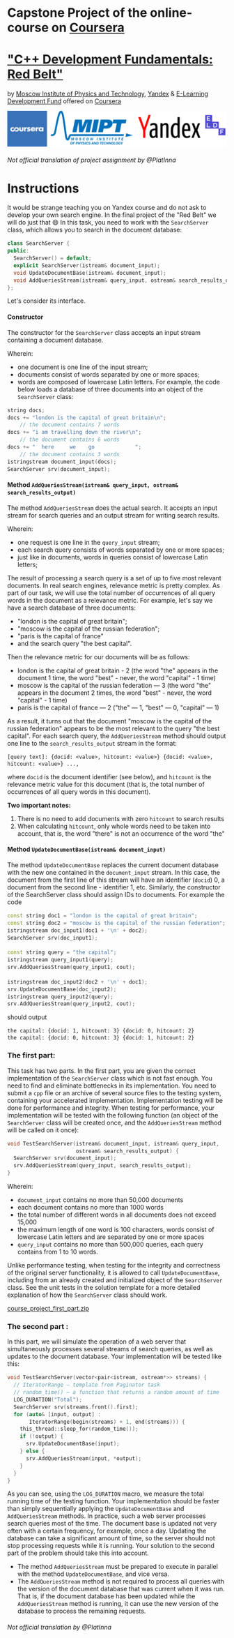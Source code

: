 # Capstone Project of the online-course on [Coursera](https://www.coursera.org/)
# ["C++ Development Fundamentals: Red Belt"](https://www.coursera.org/learn/c-plus-plus-red?specialization=c-plus-plus-modern-development)
by [Moscow Institute of Physics and Technology](https://en.wikipedia.org/wiki/Moscow_Institute_of_Physics_and_Technology), [Yandex](https://en.wikipedia.org/wiki/Yandex) & [E-Learning Development Fund](https://www.coursera.org/eldf) offered on [Coursera](https://en.wikipedia.org/wiki/Coursera)

![Logos](https://github.com/PlatInna/SearchServer/blob/master/logos.PNG)


###### Not official translation of project assignment by @PlatInna

# Instructions
   
It would be strange teaching you on Yandex course and do not ask to develop your own search engine.
In the final project of the "Red Belt" we will do just that :smile:
In this task, you need to work with the ```SearchServer``` class, which allows you to search in the document database:

```c++
class SearchServer {
public:
  SearchServer() = default;
  explicit SearchServer(istream& document_input);
  void UpdateDocumentBase(istream& document_input);
  void AddQueriesStream(istream& query_input, ostream& search_results_output);
};
```

Let's consider its interface.

#### Constructor

The constructor for the ```SearchServer``` class accepts an input stream containing a document database. 

Wherein:
  - one document is one line of the input stream;
  - documents consist of words separated by one or more spaces;
  - words are composed of lowercase Latin letters. For example, the code below loads a database of three documents into an object of the ```SearchServer``` class:

```c++
string docs;
docs += "london is the capital of great britain\n"; 
    // the document contains 7 words
docs += "i am travelling down the river\n";
    // the document contains 6 words
docs += "  here     we    go             ";
    // the document contains 3 words
istringstream document_input(docs);
SearchServer srv(document_input);
```

#### Method ```AddQueriesStream(istream& query_input, ostream& search_results_output)```

The method ```AddQueriesStream``` does the actual search. It accepts an input stream for search queries and an output stream for writing search results. 

Wherein:
  - one request is one line in the ```query_input``` stream;
  - each search query consists of words separated by one or more spaces;
  - just like in documents, words in queries consist of lowercase Latin letters;
  
The result of processing a search query is a set of up to five most relevant documents. In real search engines, relevance metric is pretty complex.
As part of our task, we will use the total number of occurrences of all query words in the document as a relevance metric.
For example, let's say we have a search database of three documents: 
  - "london is the capital of great britain"; 
  - "moscow is the capital of the russian federation"; 
  - "paris is the capital of france" 
  - and the search query "the best capital". 
  
Then the relevance metric for our documents will be as follows:
  - london is the capital of great britain - 2 (the word "the" appears in the document 1 time, the word "best" - never, the word "capital" - 1 time)
  - moscow is the capital of the russian federation — 3 (the word "the" appears in the document 2 times, the word "best" - never, the word "capital" - 1 time)
  - paris is the capital of france — 2 ("the" — 1, "best" — 0, "capital" — 1)
  
As a result, it turns out that the document "moscow is the capital of the russian federation" appears to be the most relevant to the query "the best capital".
For each search query, the ```AddQueriesStream``` method should output one line to the ```search_results_output``` stream in the format:

```
[query text]: {docid: <value>, hitcount: <value>} {docid: <value>, hitcount: <value>} ...,
```

where ```docid``` is the document identifier (see below), and ```hitcount``` is the relevance 
metric value for this document (that is, the total number of occurrences of all query words in this document).

**Two important notes:**

  1. There is no need to add documents with zero ```hitcount``` to search results
  2. When calculating ```hitcount```, only whole words need to be taken into account, that is, the word "there" is not an occurrence of the word "the"

#### Method ```UpdateDocumentBase(istream& document_input)```

The method ```UpdateDocumentBase``` replaces the current document database with the new one contained in the ```document_input``` stream.
In this case, the document from the first line of this stream will have an identifier (```docid```) 0, a document from the second line - identifier 1, etc.
Similarly, the constructor of the SearchServer class should assign IDs to documents. For example the code

```c++
const string doc1 = "london is the capital of great britain";
const string doc2 = "moscow is the capital of the russian federation";
istringstream doc_input1(doc1 + '\n' + doc2);
SearchServer srv(doc_input1);

const string query = "the capital";
istringstream query_input1(query);
srv.AddQueriesStream(query_input1, cout);

istringstream doc_input2(doc2 + '\n' + doc1);
srv.UpdateDocumentBase(doc_input2);
istringstream query_input2(query);
srv.AddQueriesStream(query_input2, cout);
```

should output

```
the capital: {docid: 1, hitcount: 3} {docid: 0, hitcount: 2}
the capital: {docid: 0, hitcount: 3} {docid: 1, hitcount: 2}
```

### The first part:

This task has two parts. In the first part, you are given the correct implementation of the ```SearchServer``` class which is not fast enough. You need to find and 
eliminate bottlenecks in its implementation. You need to submit a ```cpp``` file or an archive of several source files to the testing system, containing your accelerated 
implementation.
Implementation testing will be done for performance and integrity.
When testing for performance, your implementation will be tested with the following function (an object of the ```SearchServer``` class will be created once, and the 
```AddQueriesStream``` method will be called on it once):

```c++
void TestSearchServer(istream& document_input, istream& query_input,
                      ostream& search_results_output) {
  SearchServer srv(document_input);
  srv.AddQueriesStream(query_input, search_results_output);
}
```

Wherein:
  - ```document_input``` contains no more than 50,000 documents
  - each document contains no more than 1000 words
  - the total number of different words in all documents does not exceed 15,000
  - the maximum length of one word is 100 characters, words consist of lowercase Latin letters and are separated by one or more spaces
  - ```query_input``` contains no more than 500,000 queries, each query contains from 1 to 10 words.

Unlike performance testing, when testing for the integrity and correctness of the original server functionality, it is allowed to call ```UpdateDocumentBase```, 
including from an already created and initialized object of the ```SearchServer``` class.
See the unit tests in the solution template for a more detailed explanation of how the ```SearchServer``` class should work.


[course_project_first_part.zip](https://github.com/PlatInna/SearchServer/blob/master/SearchServer/course_project_first_part.zip)


### The second part :

In this part, we will simulate the operation of a web server that simultaneously processes several streams of search queries, as well as updates to the document database. 
Your implementation will be tested like this:

```c++
void TestSearchServer(vector<pair<istream, ostream*>> streams) {
  // IteratorRange — template from Paginator task
  // random_time() — a function that returns a random amount of time
  LOG_DURATION("Total");
  SearchServer srv(streams.front().first);
  for (auto& [input, output] :
       IteratorRange(begin(streams) + 1, end(streams))) {
    this_thread::sleep_for(random_time());
    if (!output) {
      srv.UpdateDocumentBase(input);
    } else {
      srv.AddQueriesStream(input, *output);
    }
  }
}
```

As you can see, using the ```LOG_DURATION``` macro, we measure the total running time of the testing function. Your implementation should be faster than simply 
sequentially applying the ```UpdateDocumentBase``` and ```AddQueriesStream``` methods.
In practice, such a web server processes search queries most of the time. The document base is updated not very often with a certain frequency, for example, 
once a day. Updating the database can take a significant amount of time, so the server should not stop processing requests while it is running. Your solution 
to the second part of the problem should take this into account.
  - The method ```AddQueriesStream``` must be prepared to execute in parallel with the method ```UpdateDocumentBase```, and vice versa.
  - The ```AddQueriesStream``` method is not required to process all queries with the version of the document database that was current when it was run. That is, if the document database has been updated while the ```AddQueriesStream``` method is running, it can use the new version of the database to process the remaining requests.
  
###### Not official translation by @PlatInna

